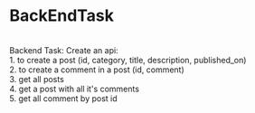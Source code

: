 # BackEndTask
<br />Backend Task: Create an api:
<br />  1. to create a post (id, category, title, description, published_on)
<br />  2. to create a comment in a post (id, comment)
<br />  3. get all posts
<br />  4. get a post with all it's comments
<br />  5. get all comment by post id

